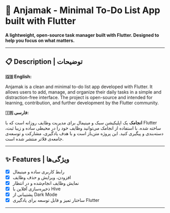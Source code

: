 # 🧭 Anjamak - Minimal To-Do List App built with Flutter


**A lightweight, open-source task manager built with Flutter. Designed to help you focus on what matters.**

---

## 📋 Description | توضیحات

**🇬🇧 English:**

Anjamak is a clean and minimal to-do list app developed with Flutter. It allows users to add, manage, and organize their daily tasks in a simple and distraction-free interface. The project is open-source and intended for learning, contribution, and further development by the Flutter community.

**🇮🇷 فارسی:**

**انجامک** یک اپلیکیشن سبک و مینیمال برای مدیریت وظایف روزانه است که با Flutter ساخته شده. با استفاده از انجامک می‌توانید وظایف خود را در محیطی ساده و زیبا ثبت، دسته‌بندی و پیگیری کنید. این پروژه متن‌باز است و با هدف یادگیری، مشارکت و توسعه‌ی جامعه‌ی فلاتر منتشر شده است.

---

## ✨ Features | ویژگی‌ها

- [x] رابط کاربری ساده و مینیمال  
- [x] افزودن، ویرایش و حذف وظایف  
- [x] نمایش وظایف انجام‌شده و در انتظار  
- [x] ذخیره‌سازی آفلاین با Hive  
- [x] پشتیبانی از Dark Mode  
- [x] ساختار تمیز و قابل توسعه برای یادگیری Flutter

---
